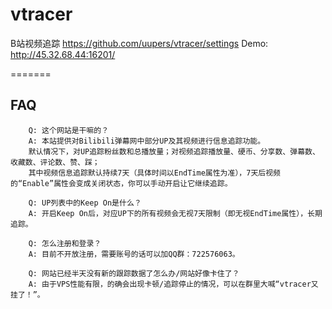 # vtracer
B站视频追踪
https://github.com/uupers/vtracer/settings
Demo: http://45.32.68.44:16201/

=======
## FAQ
        Q: 这个网站是干嘛的？
        A: 本站提供对Bilibili弹幕网中部分UP及其视频进行信息追踪功能。
        默认情况下，对UP追踪粉丝数和总播放量；对视频追踪播放量、硬币、分享数、弹幕数、收藏数、评论数、赞、踩；
        其中视频信息追踪默认持续7天（具体时间以EndTime属性为准），7天后视频的“Enable”属性会变成关闭状态，你可以手动开启让它继续追踪。

        Q: UP列表中的Keep On是什么？
        A: 开启Keep On后，对应UP下的所有视频会无视7天限制（即无视EndTime属性），长期追踪。

        Q: 怎么注册和登录？
        A: 目前不开放注册，需要账号的话可以加QQ群：722576063。

        Q: 网站已经半天没有新的跟踪数据了怎么办/网站好像卡住了？
        A: 由于VPS性能有限，的确会出现卡顿/追踪停止的情况，可以在群里大喊“vtracer又挂了！”。
